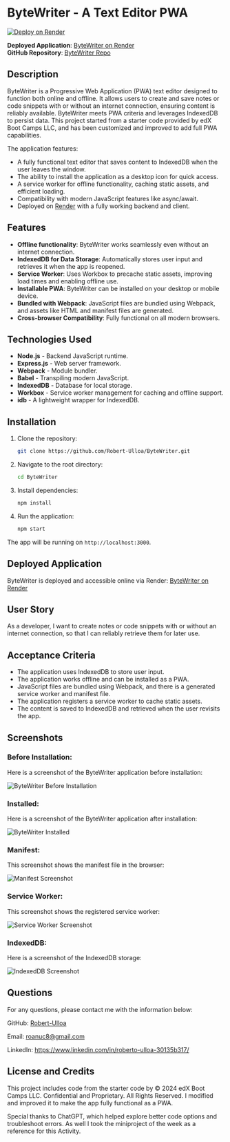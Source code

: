 

# ByteWriter - A Text Editor PWA

[![Deploy on Render](https://img.shields.io/badge/Deploy-Render-green.svg)](https://bytewriter.onrender.com/)

**Deployed Application**: [ByteWriter on Render](https://bytewriter.onrender.com)  
**GitHub Repository**: [ByteWriter Repo](https://github.com/Robert-Ulloa/ByteWriter)

## Description

ByteWriter is a Progressive Web Application (PWA) text editor designed to function both online and offline. It allows users to create and save notes or code snippets with or without an internet connection, ensuring content is reliably available. ByteWriter meets PWA criteria and leverages IndexedDB to persist data. This project started from a starter code provided by edX Boot Camps LLC, and has been customized and improved to add full PWA capabilities.

The application features:
- A fully functional text editor that saves content to IndexedDB when the user leaves the window.
- The ability to install the application as a desktop icon for quick access.
- A service worker for offline functionality, caching static assets, and efficient loading.
- Compatibility with modern JavaScript features like async/await.
- Deployed on [Render](https://bytewriter.onrender.com) with a fully working backend and client.

## Features

- **Offline functionality**: ByteWriter works seamlessly even without an internet connection.
- **IndexedDB for Data Storage**: Automatically stores user input and retrieves it when the app is reopened.
- **Service Worker**: Uses Workbox to precache static assets, improving load times and enabling offline use.
- **Installable PWA**: ByteWriter can be installed on your desktop or mobile device.
- **Bundled with Webpack**: JavaScript files are bundled using Webpack, and assets like HTML and manifest files are generated.
- **Cross-browser Compatibility**: Fully functional on all modern browsers.
  
## Technologies Used

- **Node.js** - Backend JavaScript runtime.
- **Express.js** - Web server framework.
- **Webpack** - Module bundler.
- **Babel** - Transpiling modern JavaScript.
- **IndexedDB** - Database for local storage.
- **Workbox** - Service worker management for caching and offline support.
- **idb** - A lightweight wrapper for IndexedDB.

## Installation

1. Clone the repository:
   ```bash
   git clone https://github.com/Robert-Ulloa/ByteWriter.git
   ```
2. Navigate to the root directory:
   ```bash
   cd ByteWriter
   ```
3. Install dependencies:
   ```bash
   npm install
   ```
4. Run the application:
   ```bash
   npm start
   ```

The app will be running on `http://localhost:3000`.

## Deployed Application

ByteWriter is deployed and accessible online via Render: [ByteWriter on Render](https://bytewriter.onrender.com)

## User Story

As a developer, I want to create notes or code snippets with or without an internet connection, so that I can reliably retrieve them for later use.

## Acceptance Criteria

- The application uses IndexedDB to store user input.
- The application works offline and can be installed as a PWA.
- JavaScript files are bundled using Webpack, and there is a generated service worker and manifest file.
- The application registers a service worker to cache static assets.
- The content is saved to IndexedDB and retrieved when the user revisits the app.

## Screenshots

### Before Installation:
Here is a screenshot of the ByteWriter application before installation:

![ByteWriter Before Installation](assets/1.png)

### Installed:
Here is a screenshot of the ByteWriter application after installation:

![ByteWriter Installed](assets/2.png)

### Manifest:
This screenshot shows the manifest file in the browser:

![Manifest Screenshot](assets/3.png)

### Service Worker:
This screenshot shows the registered service worker:

![Service Worker Screenshot](assets/4.png)

### IndexedDB:
Here is a screenshot of the IndexedDB storage:

![IndexedDB Screenshot](assets/5.png)

## Questions
  For any questions, please contact me with the information below:
  
  GitHub: [Robert-Ulloa](https://github.com/Robert-Ulloa)
  
  Email: [roanuc8@gmail.com](mailto:roanuc8@gmail.com)
  
  LinkedIn: [https://www.linkedin.com/in/roberto-ulloa-30135b317/ ](https://www.linkedin.com/in/roberto-ulloa-30135b317/ )

## License and Credits

This project includes code from the starter code by © 2024 edX Boot Camps LLC. Confidential and Proprietary. All Rights Reserved. I modified and improved it to make the app fully functional as a PWA.

Special thanks to ChatGPT, which helped explore better code options and troubleshoot errors.
As well I took the miniproject of the week as a reference for this Activity.

